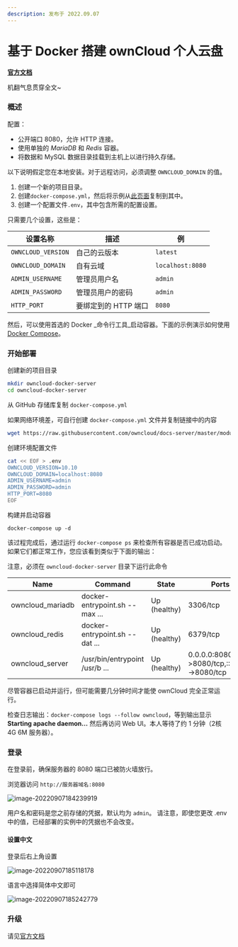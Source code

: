 ```yaml
---
description: 发布于 2022.09.07
---
```


# 基于 Docker 搭建 ownCloud 个人云盘

[**官方文档**](https://doc.owncloud.com/server/10.10/admin\_manual/installation/docker/)

机翻气息贯穿全文\~

### 概述

配置：

* 公开端口 8080，允许 HTTP 连接。
* 使用单独的 _MariaDB_ 和 _Redis_ 容器。
* 将数据和 MySQL 数据目录挂载到主机上以进行持久存储。

以下说明假定您在本地安装。对于远程访问，必须调整 `OWNCLOUD_DOMAIN` 的值。

1. 创建一个新的项目目录。
2. 创建`docker-compose.yml`，然后将示例从[此页面](https://raw.githubusercontent.com/owncloud/docs-server/master/modules/admin\_manual/examples/installation/docker/docker-compose.yml)复制到其中。
3. 创建一个配置文件`.env`，其中包含所需的配置设置。

只需要几个设置，这些是：

| 设置名称               | 描述            | 例                |
| ------------------ | ------------- | ---------------- |
| `OWNCLOUD_VERSION` | 自己的云版本        | `latest`         |
| `OWNCLOUD_DOMAIN`  | 自有云域          | `localhost:8080` |
| `ADMIN_USERNAME`   | 管理员用户名        | `admin`          |
| `ADMIN_PASSWORD`   | 管理员用户的密码      | `admin`          |
| `HTTP_PORT`        | 要绑定到的 HTTP 端口 | `8080`           |

然后，可以使用首选的 Docker _命令行工具_启动容器。下面的示例演示如何使用 [Docker Compose](https://docs.docker.com/compose/)。

### 开始部署

创建新的项目目录

```bash
mkdir owncloud-docker-server
cd owncloud-docker-server
```

从 GitHub 存储库复制 `docker-compose.yml`

如果网络环境差，可自行创建 `docker-compose.yml` 文件并复制链接中的内容

```bash
wget https://raw.githubusercontent.com/owncloud/docs-server/master/modules/admin_manual/examples/installation/docker/docker-compose.yml
```

创建环境配置文件

```bash
cat << EOF > .env
OWNCLOUD_VERSION=10.10
OWNCLOUD_DOMAIN=localhost:8080
ADMIN_USERNAME=admin
ADMIN_PASSWORD=admin
HTTP_PORT=8080
EOF
```

构建并启动容器

```docker
docker-compose up -d
```

该过程完成后，通过运行 `docker-compose ps` 来检查所有容器是否已成功启动。如果它们都正常工作，您应该看到类似于下面的输出：

注意，必须在 `owncloud-docker-server` 目录下运行此命令

| Name              | Command                        | State        | Ports                                    |
| ----------------- | ------------------------------ | ------------ | ---------------------------------------- |
| owncloud\_mariadb | docker-entrypoint.sh --max ... | Up (healthy) | 3306/tcp                                 |
| owncloud\_redis   | docker-entrypoint.sh --dat ... | Up (healthy) | 6379/tcp                                 |
| owncloud\_server  | /usr/bin/entrypoint /usr/b ... | Up (healthy) | 0.0.0.0:8080->8080/tcp,:::8080->8080/tcp |

尽管容器已启动并运行，但可能需要几分钟时间才能使 ownCloud 完全正常运行。

检查日志输出：`docker-compose logs --follow owncloud`，等到输出显示 **Starting apache daemon…** 然后再访问 Web UI。本人等待了约 1 分钟（2核 4G 6M 服务器）。

### 登录

在登录前，确保服务器的 8080 端口已被防火墙放行。

浏览器访问 `http://服务器域名:8080`

![image-20220907184239919](https://media.opennet.top/i/2023/01/05/63b6c9321c852.png)

用户名和密码是您之前存储的凭据，默认均为 `admin`。 请注意，即使您更改 .env 中的值，已经部署的实例中的凭据也不会改变。

#### 设置中文

登录后右上角设置

![image-20220907185118178](https://media.opennet.top/i/2023/01/05/63b6c93335eb4.png)

语言中选择简体中文即可

![image-20220907185242779](https://media.opennet.top/i/2023/01/05/63b6c934565a4.png)

### 升级

请见[官方文档](https://doc.owncloud.com/server/10.10/admin\_manual/installation/docker/)
